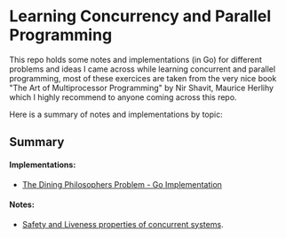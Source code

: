 # Learning Concurrency and Parallel Programming

This repo holds some notes and implementations (in Go) for different problems and ideas I came across while learning concurrent and parallel programming, most of these exercices are taken from the very nice book "The Art of Multiprocessor Programming" by Nir Shavit, Maurice Herlihy which I highly recommend to anyone coming across this repo.

Here is a summary of notes and implementations by topic:

## Summary

#### Implementations:

- [The Dining Philosophers Problem - Go Implementation](./dining-philosophers)


#### Notes:

- [Safety and Liveness properties of concurrent systems](./notes/liveness-safety-concurrency.md).
